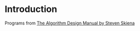 # Introduction

Programs from [The Algorithm Design Manual by Steven Skiena](https://a.co/d/7FClCRC)
